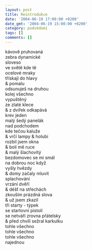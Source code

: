 ```yaml
---
layout: post
title: Reintrodukce
date: '2004-06-19 17:00:00 +0200'
date_gmt: '2004-06-19 15:00:00 +0200'
category: podvědomí
tags: []
comments: []
---
```


<p>kávově pruhovaná<br>zebra dynamické<br>sloveso<br>ve světě kde tě<br>ocelové mraky<br>třískají do hlavy<br>&amp; pomalu<br>odsunuješ na druhou<br>kolej všechno<br>vypuštěný<br>ze zlaté klece<br>&amp; z dvířek odkapává<br>krev jeden<br>malý šedý panelák<br>nad podchodem<br>kde tečou kaluže<br>&amp; vrčí lampy &amp; holubi<br>rozbil jsem okna<br>&amp; bolí mě ruce<br>&amp; malý šlachovitý<br>bezdomovec se mi smál<br>na dobrou noc když<br>vyšly hvězdy<br>&amp; domy začaly mluvit<br>splachování<br>vrzání dvěří<br>&amp; déšť na střechách<br>zkouším prázdná slova<br>&amp; už jsem zkazil<br>tři starty - týpek<br>se startovní pistolí<br>se netváří zrovna přátelsky<br>&amp; před chvílí sežral karkulku<br>tohle všechno<br>tohle všechno<br>tohle všechno<br>najednou</p></p>
